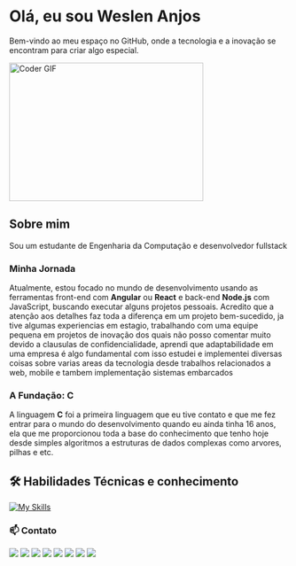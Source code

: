 <h1>Olá, eu sou Weslen Anjos</h1>

Bem-vindo ao meu espaço no GitHub, onde a tecnologia e a inovação se encontram para criar algo especial.

<p align="flex"><img alt="Coder GIF" height=250 width=350 src="https://cdn.dribbble.com/users/730703/screenshots/6581243/avento.gif" /></p>

## Sobre mim
<a align="center">Sou um estudante de Engenharia da Computação e desenvolvedor fullstack</a>

### Minha Jornada
Atualmente, estou focado no mundo de desenvolvimento usando as ferramentas front-end com **Angular** ou **React** e back-end **Node.js** com JavaScript, buscando executar alguns projetos pessoais. Acredito que a atenção aos detalhes faz toda a diferença em um projeto bem-sucedido, ja tive algumas experiencias em estagio, trabalhando com uma equipe pequena em projetos de inovação dos quais não posso comentar muito devido a clausulas de confidencialidade, aprendi que adaptabilidade em uma empresa é algo fundamental com isso estudei e implementei diversas coisas sobre varias areas da tecnologia desde trabalhos relacionados a web, mobile e tambem implementação sistemas embarcados

### A Fundação: C
A linguagem **C** foi a primeira linguagem que eu tive contato e que me fez entrar para o mundo do desenvolvimento quando eu ainda tinha 16 anos, ela que me proporcionou toda a base do conhecimento que tenho hoje desde simples algoritmos a estruturas de dados complexas como arvores, pilhas e etc.

## 🛠️ Habilidades Técnicas e conhecimento

[![My Skills](https://skillicons.dev/icons?i=js,html,css,nodejs,angular,typescript,postgres,py,flutter,dart,c,react,threejs)](https://skillicons.dev)

### 📫 Contato

<div> 
  <a href="https://www.instagram.com/weslenanj/" target="_blank"><img src="https://img.shields.io/badge/-Instagram-%23E4405F?style=for-the-badge&logo=instagram&logoColor=white" target="_blank"></a>
 	<a href="https://twitter.com/anjos_weslen" target="_blank"><img src="https://img.shields.io/badge/Twitch-9146FF?style=for-the-badge&logo=twitch&logoColor=white" target="_blank"></a>
 <a href="https://discord.gg/Br9jN9kP" target="_blank"><img src="https://img.shields.io/badge/Discord-7289DA?style=for-the-badge&logo=discord&logoColor=white" target="_blank"></a> 
  <a href = "weslen.anjos@discente.univasf.edu.br"><img src="https://img.shields.io/badge/-Gmail-%23333?style=for-the-badge&logo=gmail&logoColor=white" target="_blank"></a>
 	<a href="https://twitter.com/anjos_weslen" target="_blank"><img src="https://img.shields.io/badge/Twitter-1DA1F2?style=for-the-badge&logo=twitter&logoColor=white" target="_blank"></a>
  <a href="https://discord.gg/Br9jN9kP" target="_blank"><img src="https://img.shields.io/badge/Discord-7289DA?style=for-the-badge&logo=discord&logoColor=white" target="_blank"></a> 
  <a href="mailto:weslen.anjos@discente.univasf.edu.br"><img src="https://img.shields.io/badge/-Gmail-%23333?style=for-the-badge&logo=gmail&logoColor=white" target="_blank"></a>
  <a href="https://www.linkedin.com/in/weslen-anjos/" target="_blank"><img src="https://img.shields.io/badge/-LinkedIn-%230077B5?style=for-the-badge&logo=linkedin&logoColor=white" target="_blank"></a> 
  
</div>

